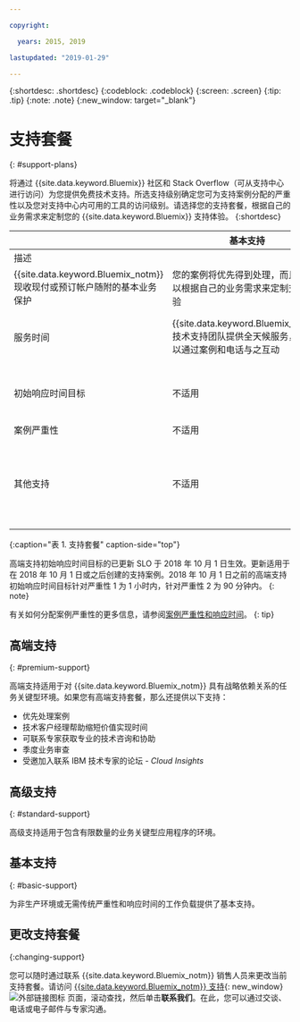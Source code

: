```yaml
---

copyright:

  years: 2015, 2019 

lastupdated: "2019-01-29"

---
```



{:shortdesc: .shortdesc}
{:codeblock: .codeblock}
{:screen: .screen}
{:tip: .tip}
{:note: .note}
{:new_window: target="_blank"}

# 支持套餐
{: #support-plans}

将通过 {{site.data.keyword.Bluemix}} 社区和 Stack Overflow（可从支持中心进行访问）为您提供免费技术支持。所选支持级别确定您可为支持案例分配的严重性以及您对支持中心内可用的工具的访问级别。请选择您的支持套餐，根据自己的业务需求来定制您的 {{site.data.keyword.Bluemix}} 支持体验。
{:shortdesc}

|  | 基本支持 | 高级支持 | 高端支持 |
|-------------|-------------|-------------|-------------|
|描述
|	{{site.data.keyword.Bluemix_notm}} 现收现付或预订帐户随附的基本业务保护|您的案例将优先得到处理，而且您可以根据自己的业务需求来定制支持体验|客户参与，帮助您缩短价值实现时间，从而实现目标业务结果|
|服务时间| {{site.data.keyword.Bluemix_notm}} 技术支持团队提供全天候服务，您可以通过案例和电话与之互动 |{{site.data.keyword.Bluemix_notm}} 技术支持团队提供全天候服务，您可以通过案例、电话和交谈选项与之互动|{{site.data.keyword.Bluemix_notm}} 技术支持团队提供全天候服务，您可以通过案例、电话和交谈选项与之互动|
|初始响应时间目标|不适用 |严重性 1：1 小时内<br/> 严重性 2：2 小时内<br/> 严重性 3：4 小时内<br/> 严重性 4：8 小时内|严重性 1：在 15 分钟内<br/> 严重性 2：1 小时内<br/> 严重性 3：2 小时内<br/> 严重性 4：4 小时内|
|案例严重性|不适用 |提供案例严重性排名|提供案例严重性排名|
|其他支持|不适用 |不适用 |为您指派技术客户经理<br/> <br/> 季度业务审查<br/><br/> 联系专家<br/> <br/> 邀请加入 Cloud Insights|
{:caption="表 1. 支持套餐" caption-side="top"}

高端支持初始响应时间目标的已更新 SLO 于 2018 年 10 月 1 日生效。更新适用于在 2018 年 10 月 1 日或之后创建的支持案例。2018 年 10 月 1 日之前的高端支持初始响应时间目标针对严重性 1 为 1 小时内，针对严重性 2 为 90 分钟内。
{: note}

有关如何分配案例严重性的更多信息，请参阅[案例严重性和响应时间](/docs/get-support?topic=get-support-support-case-severity#support-case-severity)。
{: tip} 

## 高端支持
{: #premium-support}

高端支持适用于对 {{site.data.keyword.Bluemix_notm}} 具有战略依赖关系的任务关键型环境。如果您有高端支持套餐，那么还提供以下支持：
  * 优先处理案例
  * 技术客户经理帮助缩短价值实现时间
  * 可联系专家获取专业的技术咨询和协助
  * 季度业务审查
  * 受邀加入联系 IBM 技术专家的论坛 - *Cloud Insights*

## 高级支持
{: #standard-support}

高级支持适用于包含有限数量的业务关键型应用程序的环境。

## 基本支持
{: #basic-support}

为非生产环境或无需传统严重性和响应时间的工作负载提供了基本支持。

## 更改支持套餐
{:changing-support}

您可以随时通过联系 {{site.data.keyword.Bluemix_notm}} 销售人员来更改当前支持套餐。请访问 [{{site.data.keyword.Bluemix_notm}} 支持](https://www.ibm.com/cloud/support){: new_window} ![外部链接图标](../icons/launch-glyph.svg "外部链接图标") 页面，滚动查找，然后单击**联系我们**。在此，您可以通过交谈、电话或电子邮件与专家沟通。  


